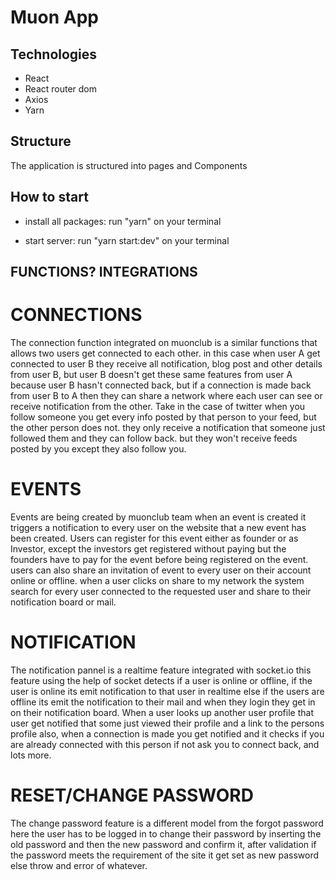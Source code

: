 # Muon App



## Technologies
* React
* React router dom
* Axios
* Yarn

## Structure
The application is structured into pages and Components

## How to start

 * install all packages: run "yarn" on your terminal

 * start server: run "yarn start:dev" on your terminal


## FUNCTIONS? INTEGRATIONS

# CONNECTIONS
The connection function integrated on muonclub is a similar functions that allows two users get connected to each other. in this case when user A get connected to user B they receive all notification, blog post and other details from user B, but user B doesn't get these same features from user A because user B hasn't connected back, but if a connection is made back from user B to A then they can share a network where each user can see or receive notification from the other. Take in the case of twitter when you follow someone you get every info posted by that person to your feed, but the other person does not. they only receive a notification that someone just followed them and they can follow back. but they won't receive feeds posted by you except they also follow you.

# EVENTS
Events are being created by muonclub team when an event is created it triggers a notification to every user on the website that a new event has been created.
Users can register for this event either as founder or as Investor, except the investors get registered without paying but the founders have to pay for the event before being registered on the event.
users can also share an invitation of event to every user on their account online or offline. when a user clicks on share to my network the system search for every user connected to the requested user and share to their notification board or mail.

# NOTIFICATION
The notification pannel is a realtime feature integrated with socket.io this feature using the help of socket detects if a user is online or offline, if the user is online its emit notification to that user in realtime else if the users are offline its emit the notification to their mail and when they login they get in on their notification board. When a user looks up another user profile that user get notified that some just viewed their profile and a link to the persons profile also, when a connection is made you get notified and it checks if you are already connected with this person if not ask you to connect back, and lots more.

# RESET/CHANGE PASSWORD
The change password feature is a different model from the forgot password here the user has to be logged in to change their password by inserting the old password and then the new password and confirm it, after validation if the password meets the requirement of the site it get set as new password else throw and error of whatever.

